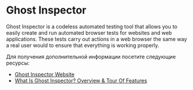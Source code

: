# Ghost Inspector

Ghost Inspector is a codeless automated testing tool that allows you to easily create and run automated browser tests for websites and web applications. These tests carry out actions in a web browser the same way a real user would to ensure that everything is working properly.

Для получения дополнительной информации посетите следующие ресурсы:

- [Ghost Inspector Website](https://ghostinspector.com/)
- [What Is Ghost Inspector? Overview & Tour Of Features](https://theqalead.com/test-management/what-is-ghost-inspector-overview-tour-of-features/)
